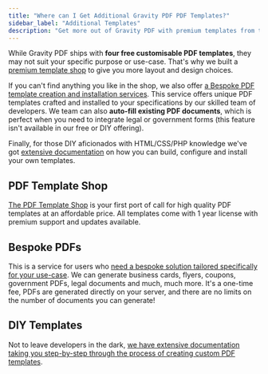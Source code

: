 ```yaml
---
title: "Where can I Get Additional Gravity PDF PDF Templates?"
sidebar_label: "Additional Templates"
description: "Get more out of Gravity PDF with premium templates from the template shop, have a Bespoke solution created by our experience team, or DIY it yourself."
---
```


While Gravity PDF ships with **four free customisable PDF templates**, they may not suit your specific purpose or use-case. That's why we built a [premium template shop](https://gravitypdf.com/store/#templates) to give you more layout and design choices. 

If you can't find anything you like in the shop, we also offer [a Bespoke PDF template creation and installation services](https://gravitypdf.com/bespoke/). This service offers unique PDF templates crafted and installed to your specifications by our skilled team of developers. We team can also **auto-fill existing PDF documents**, which is perfect when you need to integrate legal or government forms (this feature isn't available in our free or DIY offering). 

Finally, for those DIY aficionados with HTML/CSS/PHP knowledge we've got [extensive documentation](../developers/start-customising.md) on how you can build, configure and install your own templates. 

## PDF Template Shop 

[The PDF Template Shop](https://gravitypdf.com/store/#templates) is your first port of call for high quality PDF templates at an affordable price. All templates come with 1 year license with premium support and updates available.

## Bespoke PDFs

This is a service for users who [need a bespoke solution tailored specifically for your use-case](https://gravitypdf.com/bespoke/). We can generate business cards, flyers, coupons, government PDFs, legal documents and much, much more. It's a one-time fee, PDFs are generated directly on your server, and there are no limits on the number of documents you can generate!

## DIY Templates 

Not to leave developers in the dark, [we have extensive documentation taking you step-by-step through the process of creating custom PDF templates](../developers/start-customising.md).